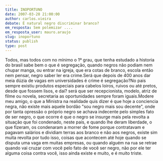 ```yaml
---
title: INOPORTUNO
date: 2007-03-28 21:00:00
author: carlos.vieira
debate: É natural negro discriminar branco?
em_resposta: Sem polemizar ....
em_resposta_user: mauro.araujo
slug: inoportuno
status: publish 
type: post
---
```


Todos, mas todos com no mínimo o 1º grau, que tenha estudado a historia do brasil sabe bem o que é segregação, quando negros não podiam nem chupar manga, ou entrar na igreja, que era cotas de branco, escola então nem pensar, negro saber ler era crime.Será que depois de 400 anos dar meia dúzia de vagas em universidades é crime é segregação?No pais sempre existiu produtos especiais para cabelos loiros, ruivos ou até pretos, desde que fossem lisos, e dai? será que ser recepcionista, modelo, atriz de filme ou novela, secretaria as oportunidades sempre foram iguais.Modere meu amigo, o que a Ministra na realidade quis dizer é que hoje a conciencia negra, não existe mais aquele bordão "sou negro mais sou decente", onde por tanta opressão o próprio negro se achava indecente pelo simples fato de ser negro, o que ocorre é que o negro se insurge mais pela revolta a situação que foi condenado, neste país, e quando lhe deram liberdade, o que fizeram, os condenaram a morrer de fome porque contratavam e pagavam salários e dividiam terras aos branco e não aos negros, existe sim muita revolta por tudo isso, coisas que acontecem até hoje quando se disputa uma vaga em muitas empresas, ou quando alguém na rua se retrae quando vai cruzar com você pelo fato de você ser negro, não por ele ter alguma coisa contra você, isso ainda existe e muito, e é muito triste.
